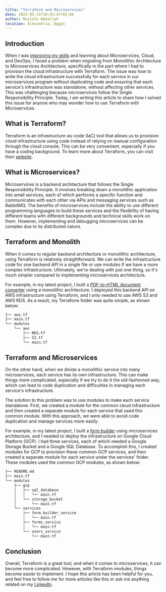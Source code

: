 ```yaml
---
title: "Terraform and Microservices"
date: 2023-05-11T10:41:47+03:00
author: Mustafa Abdallah
location: Alexandria, Egypt
---
```


## Introduction
When I was [improving my skills](https://www.linkedin.com/posts/mustafaabdulluh_i-recently-improved-my-skills-in-microservices-activity-7050936883920388096-_n3h) 
and learning about Microservices, Cloud, and DevOps, I faced a problem when migrating from Monolithic 
Architecture to Microservices Architecture, specifically in the part where I had to provision the 
cloud infrastructure with Terraform. The issue was how to write the cloud infrastructure successfully 
for each service in our microservices program without duplicating code and ensuring that each service's 
infrastructure was standalone, without affecting other services. This was challenging because 
microservices follow the Single Responsibility Principle. Today, I am writing this article to 
share how I solved this issue for anyone who may wonder how to use Terraform with Microservices.

## What is Terraform?
Terraform is an infrastructure-as-code (IaC) tool that allows us to provision cloud infrastructure 
using code instead of relying on manual configuration through the cloud console. This can be very 
convenient, especially if you have a coding background. To learn more about Terraform, you can 
visit their [website](https://www.terraform.io).

## What is Microservices?
Microservices is a backend architecture that follows the Single Responsibility Principle. 
It involves breaking down a monolithic application into small services, each of which performs 
a specific function and communicates with each other via APIs and messaging services such as 
RabbitMQ. The benefits of microservices include the ability to use different programming languages 
to build these services and the flexibility of having different teams with different backgrounds 
and technical skills work on them. However, implementing and debugging microservices can be 
complex due to its distributed nature.

## Terraform and Monolith
When it comes to regular backend architecture or monolithic architecture, using Terraform 
is relatively straightforward. We can write the infrastructure code for one backend API in 
a single file or use modules if we have a more complex infrastructure. Ultimately, we're 
dealing with just one thing, so it's much simpler compared to implementing microservices architecture.

For example, in my latest project, I built a [PDF-to-HTML document converter](https://github.com/mstva/docorvter) 
using a monolithic architecture. I deployed this backend API on AWS infrastructure using 
Terraform, and I only needed to use AWS S3 and AWS RDS. As a result, my Terraform folder 
was quite simple, as shown below:

```markdown
├── aws.tf
├── main.tf
└── modules
    └── aws
        ├── RDS.tf
        ├── S3.tf
        └── main.tf
```

## Terraform and Microservices
On the other hand, when we divide a monolithic service into many microservices, 
each service has its own infrastructure. This can make things more complicated, 
especially if we try to do it the old-fashioned way, which can lead to code 
duplication and difficulties in managing each service's infrastructure.

The solution to this problem was to use modules to make each service standalone. First, 
we created a module for the common cloud infrastructure and then created a separate module 
for each service that used this common module. With this approach, we were able to avoid code 
duplication and manage services more easily.

For example, in my latest project, I built a [form builder](https://github.com/mstva/fuilder) 
using microservices architecture, and I needed to deploy the infrastructure on Google Cloud 
Platform (GCP). I had three services, each of which needed a Google Storage Bucket and a 
Google SQL Database. To accomplish this, I created modules for GCP to provision these 
common GCP services, and then created a separate module for each service under the 
services' folder. These modules used the common GCP modules, as shown below:

```markdown
├── README.md
├── main.tf
└── modules
    ├── gcp
    │   ├── sql_database
    │   │   └── main.tf
    │   └── storage_bucket
    │       └── main.tf
    └── services
        ├── form_builder_service
        │   └── main.tf
        ├── forms_service
        │   └── main.tf
        └── users_service
            └── main.tf
```

## Conclusion
Overall, Terraform is a great tool, and when it comes to microservices, it can become more complicated. 
However, with Terraform modules, things become easier to implement. I hope this article has been 
helpful for you, and feel free to follow me for more articles like this or ask me anything related on 
my [LinkedIn](https://linkedin.com/in/mustafaabdulluh).
